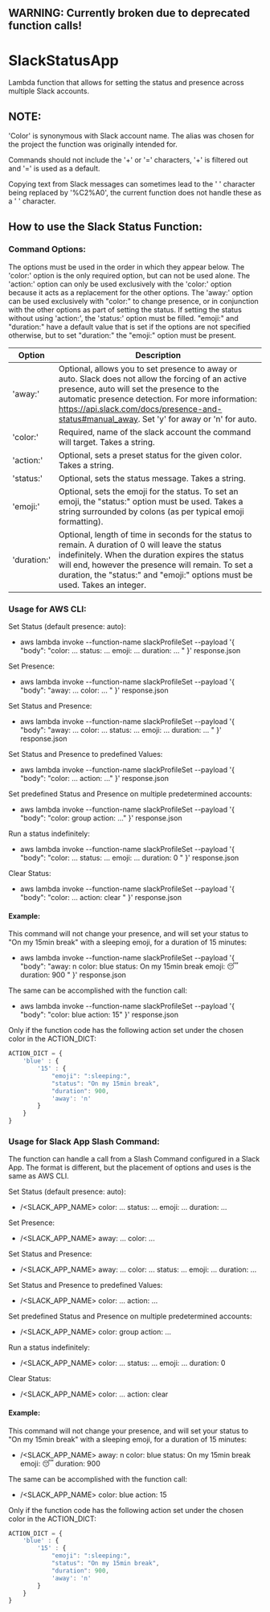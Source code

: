 ## WARNING: Currently broken due to deprecated function calls!

# SlackStatusApp

Lambda function that allows for setting the status and presence across multiple Slack accounts.

## NOTE: 

'Color' is synonymous with Slack account name. The alias was chosen for the project the function was originally intended for.

Commands should not include the '+' or '=' characters, '+' is filtered out and '=' is used as a default.
 
Copying text from Slack messages can sometimes lead to the ' ' character being replaced by '%C2%A0', the current function does not handle these as a ' ' character. 


## How to use the Slack Status Function:

### Command Options:

  The options must be used in the order in which they appear below. The 'color:' option is the only required option, but can not be used alone. The 'action:' option can only be used exclusively with the 'color:' option because it acts as a replacement for the other options. The 'away:' option can be used exclusively with "color:" to change presence, or in conjunction with the other options as part of setting the status. If setting the status without using 'action:', the 'status:' option must be filled. "emoji:" and "duration:" have a default value that is set if the options are not specified otherwise, but to set "duration:" the "emoji:" option must be present.

Option | Description
------------ | -------------
  'away:' | Optional, allows you to set presence to away or auto. Slack does not allow the forcing of an active presence, auto will set the presence to the automatic presence detection. For more information: https://api.slack.com/docs/presence-and-status#manual_away. Set 'y' for away or 'n' for auto.
  'color:' | Required, name of the slack account the command will target. Takes a string.
  'action:' | Optional, sets a preset status for the given color. Takes a string.
  'status:' | Optional, sets the status message. Takes a string.
  'emoji:' | Optional, sets the emoji for the status. To set an emoji, the "status:" option must be used. Takes a string surrounded by colons (as per typical emoji formatting).
  'duration:' | Optional, length of time in seconds for the status to remain. A duration of 0 will leave the status indefinitely. When the duration expires the status will end, however the presence will remain. To set a duration, the "status:" and "emoji:" options must be used. Takes an integer. 


### Usage for AWS CLI: 

Set Status (default presence: auto):   
- aws lambda invoke --function-name slackProfileSet --payload '{ "body": "color: ... status: ... emoji: ... duration: ... " }' response.json  

Set Presence:   
- aws lambda invoke --function-name slackProfileSet --payload '{ "body": "away: ... color: ... " }' response.json  
  
Set Status and Presence:   
- aws lambda invoke --function-name slackProfileSet --payload '{ "body": "away: ... color: ... status: ... emoji: ... duration: ... " }' response.json  

Set Status and Presence to predefined Values:  
- aws lambda invoke --function-name slackProfileSet --payload '{ "body": "color: ... action: ..." }' response.json  

Set predefined Status and Presence on multiple predetermined accounts:   
- aws lambda invoke --function-name slackProfileSet --payload '{ "body": "color: group action: ..." }' response.json  

Run a status indefinitely:   
- aws lambda invoke --function-name slackProfileSet --payload '{ "body": "color: ... status: ... emoji: ... duration: 0 " }' response.json  

Clear Status:   
- aws lambda invoke --function-name slackProfileSet --payload '{ "body": "color: ... action: clear " }' response.json  


#### Example:  

This command will not change your presence, and will set your status to "On my 15min break" with a sleeping emoji, for a duration of 15 minutes: 

- aws lambda invoke --function-name slackProfileSet --payload '{ "body": "away: n color: blue status: On my 15min break emoji: :sleeping: duration: 900 " }' response.json

The same can be accomplished with the function call:  

- aws lambda invoke --function-name slackProfileSet --payload '{ "body": "color: blue action: 15" }' response.json  

Only if the function code has the following action set under the chosen color in the ACTION_DICT:  

```javascript
ACTION_DICT = {  
    'blue' : {  
        '15' : {  
            "emoji": ":sleeping:",  
            "status": "On my 15min break",  
            "duration": 900,  
            'away': 'n'  
        }  
    }  
}  
```

### Usage for Slack App Slash Command:  

The function can handle a call from a Slash Command configured in a Slack App. The format is different, but the placement of options and uses is the same as AWS CLI.  

Set Status (default presence: auto):   
- /<SLACK_APP_NAME> color: ... status: ... emoji: ... duration: ...  

Set Presence:   
- /<SLACK_APP_NAME> away: ... color: ...   

Set Status and Presence:   
- /<SLACK_APP_NAME> away: ... color: ... status: ... emoji: ... duration: ...  

Set Status and Presence to predefined Values:  
- /<SLACK_APP_NAME> color: ... action: ...  

Set predefined Status and Presence on multiple predetermined accounts:   
- /<SLACK_APP_NAME> color: group action: ...  

Run a status indefinitely:   
- /<SLACK_APP_NAME> color: ... status: ... emoji: ... duration: 0  

Clear Status:   
- /<SLACK_APP_NAME> color: ... action: clear  


#### Example:  

This command will not change your presence, and will set your status to "On my 15min break" with a sleeping emoji, for a duration of 15 minutes: 

- /<SLACK_APP_NAME> away: n color: blue status: On my 15min break emoji: :sleeping: duration: 900  

The same can be accomplished with the function call:  

- /<SLACK_APP_NAME> color: blue action: 15  

Only if the function code has the following action set under the chosen color in the ACTION_DICT:  

```javascript
ACTION_DICT = {  
    'blue' : {  
        '15' : {  
            "emoji": ":sleeping:",  
            "status": "On my 15min break",  
            "duration": 900,  
            'away': 'n'  
        }  
    }  
}  
```
